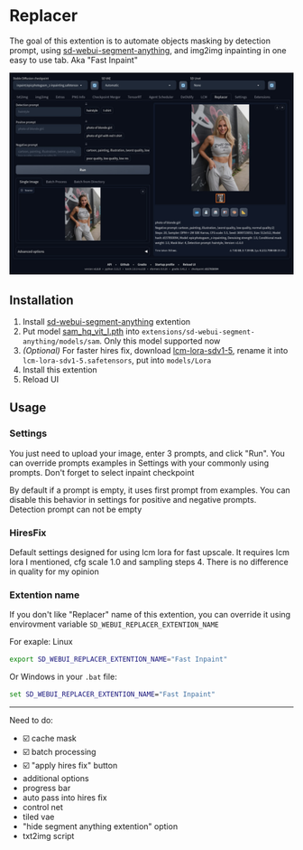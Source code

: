 # Replacer

The goal of this extention is to automate objects masking by detection prompt, using [sd-webui-segment-anything](https://github.com/continue-revolution/sd-webui-segment-anything), and img2img inpainting in one easy to use tab. Aka "Fast Inpaint"

![](images/img1.jpg)


## Installation
1. Install [sd-webui-segment-anything](https://github.com/continue-revolution/sd-webui-segment-anything) extention
2. Put model [sam_hq_vit_l.pth](https://huggingface.co/lkeab/hq-sam/resolve/main/sam_hq_vit_l.pth) into `extensions/sd-webui-segment-anything/models/sam`. Only this model supported now
3. _(Optional)_ For faster hires fix, download [lcm-lora-sdv1-5](https://huggingface.co/latent-consistency/lcm-lora-sdv1-5/blob/main/pytorch_lora_weights.safetensors), rename it into `lcm-lora-sdv1-5.safetensors`, put into `models/Lora`
4. Install this extention
5. Reload UI

## Usage
### Settings
You just need to upload your image, enter 3 prompts, and click "Run". You can override prompts examples in Settings with your commonly using prompts. Don't forget to select inpaint checkpoint

By default if a prompt is empty, it uses first prompt from examples. You can disable this behavior in settings for positive and negative prompts. Detection prompt can not be empty

### HiresFix

Default settings designed for using lcm lora for fast upscale. It requires lcm lora I mentioned, cfg scale 1.0 and sampling steps 4. There is no difference in quality for my opinion

### Extention name
If you don't like "Replacer" name of this extention, you can override it using envirovment variable `SD_WEBUI_REPLACER_EXTENTION_NAME`

For exaple: Linux
```sh
export SD_WEBUI_REPLACER_EXTENTION_NAME="Fast Inpaint"
```

Or Windows in your `.bat` file:
```bat
set SD_WEBUI_REPLACER_EXTENTION_NAME="Fast Inpaint"
```

--------------------------

Need to do:
- ☑️ cache mask
- ☑️ batch processing
- ☑️ "apply hires fix" button
- additional options
- progress bar
- auto pass into hires fix
- control net
- tiled vae
- "hide segment anything extention" option
- txt2img script
